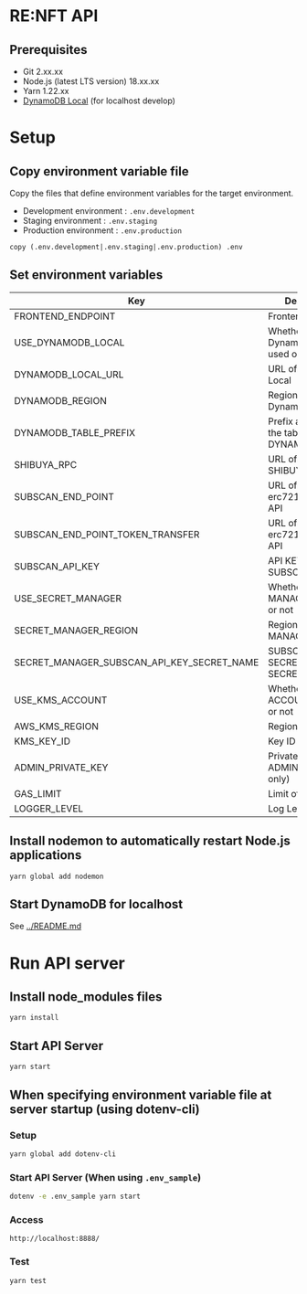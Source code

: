 # RE:NFT API
## Prerequisites
- Git 2.xx.xx
- Node.js (latest LTS version) 18.xx.xx
- Yarn 1.22.xx
- [DynamoDB Local](https://docs.aws.amazon.com/ja_jp/amazondynamodb/latest/developerguide/DynamoDBLocal.html) (for localhost develop)

# Setup
## Copy environment variable file

Copy the files that define environment variables for the target environment.

- Development environment : `.env.development`
- Staging environment : `.env.staging`
- Production environment : `.env.production`

```
copy (.env.development|.env.staging|.env.production) .env
```

## Set environment variables

| Key                                        | Description                                      | Setting Example                                                 |
|--------------------------------------------|--------------------------------------------------|-----------------------------------------------------------------|
| FRONTEND_ENDPOINT                          | Frontend URL                                     | http://localhost:8080                                           |
| USE_DYNAMODB_LOCAL                         | Whether DynamoDB Local is used or not            | true                                                            |
| DYNAMODB_LOCAL_URL                         | URL of DynamoDB Local                            | http://localhost:8000                                           |
| DYNAMODB_REGION                            | Region of DynamoDB                               | ap-northeast-1                                                  |
| DYNAMODB_TABLE_PREFIX                      | Prefix assigned to the table created in DYNAMODB | dev_reaction_                                                      |
| SHIBUYA_RPC                                | URL of SHIBUYA_RPC                               | https://shibuya.public.blastapi.io                              |
| SUBSCAN_END_POINT                          | URL of Subscan erc721 collectibles API           | https://shibuya.api.subscan.io/api/scan/evm/erc721/collectibles |
| SUBSCAN_END_POINT_TOKEN_TRANSFER           | URL of Subscan erc721 transfers API              | https://shibuya.api.subscan.io/api/scan/evm/token/transfer      |
| SUBSCAN_API_KEY                            | API KEY of SUBSCAN_API_KEY                       | bb9ca...                                                        |
| USE_SECRET_MANAGER                         | Whether SECRET MANAGER is used or not            | true                                                            |
| SECRET_MANAGER_REGION                      | Region of SECRET MANAGER                         | ap-northeast-1                                                  |
| SECRET_MANAGER_SUBSCAN_API_KEY_SECRET_NAME | SUBSCAN API KEY SECRET NAME of SECRET MANAGER    | dev/subscan/apikey                                              |
| USE_KMS_ACCOUNT                            | Whether KMS ACCOUNT is used or not               | false                                                           |
| AWS_KMS_REGION                             | Region of KMS                                    | ap-northeast-1                                                  |
| KMS_KEY_ID                                 | Key ID of KMS                                    | 5451c...                                                        |
| ADMIN_PRIVATE_KEY                          | Private Key of ADMIN(Localhost only)             | 40678...                                                        |
| GAS_LIMIT                                  | Limit of GAS to set                              | 400000                                                          |
| LOGGER_LEVEL                               | Log Level                                        | error                                                           |                       |




## Install nodemon to automatically restart Node.js applications

```
yarn global add nodemon
```

## Start DynamoDB for localhost
See [../README.md](../README.md)

# Run API server

## Install node_modules files
```
yarn install 
```

## Start API Server
```
yarn start
```

## When specifying environment variable file at server startup (using dotenv-cli)

### Setup

```sh
yarn global add dotenv-cli
```

### Start API Server (When using `.env_sample`)

```sh
dotenv -e .env_sample yarn start
```

### Access
```
http://localhost:8888/
```

### Test
```
yarn test
```
